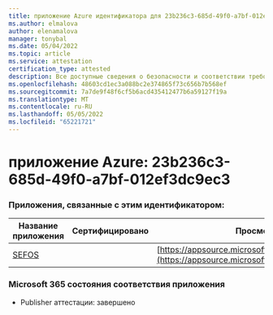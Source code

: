 ```yaml
---
title: приложение Azure идентификатора для 23b236c3-685d-49f0-a7bf-012ef3dc9ec3
ms.author: elmalova
author: elenamalova
manager: tonybal
ms.date: 05/04/2022
ms.topic: article
ms.service: attestation
certification_type: attested
description: Все доступные сведения о безопасности и соответствии требованиям для 23b236c3-685d-49f0-a7bf-012ef3dc9ec3.
ms.openlocfilehash: 48603cd1ec3a088bc2e374865f73c656b7b568ef
ms.sourcegitcommit: 7a7de9f48f6cf5b6acd435412477b6a59127f19a
ms.translationtype: MT
ms.contentlocale: ru-RU
ms.lasthandoff: 05/05/2022
ms.locfileid: "65221721"
---
```

# <a name="azure-app-id-23b236c3-685d-49f0-a7bf-012ef3dc9ec3"></a>приложение Azure: 23b236c3-685d-49f0-a7bf-012ef3dc9ec3


### <a name="apps-associated-with-this-id"></a>Приложения, связанные с этим идентификатором:
| **Название приложения** | **Сертифицировано** | **Просмотр в AppSource** |
|--------------|---------------|-----------------------|
| [SEFOS](../forward/WA200003219.md) |  | [https://appsource.microsoft.com/product/office/WA200003219](https://appsource.microsoft.com/product/office/WA200003219) |

### <a name="microsoft-365-app-compliance-status"></a>Microsoft 365 состояния соответствия приложения
- Publisher аттестации: завершено
